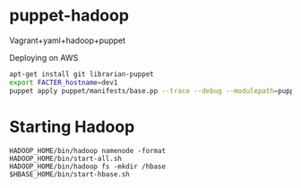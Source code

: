 puppet-hadoop
=============

Vagrant+yaml+hadoop+puppet

Deploying on AWS

```bash
apt-get install git librarian-puppet
export FACTER_hostname=dev1
puppet apply puppet/manifests/base.pp --trace --debug --modulepath=puppet/modules/ --hiera_config=hiera.yaml
```

Starting Hadoop
===============
```
HADOOP_HOME/bin/hadoop namenode -format
HADOOP_HOME/bin/start-all.sh
HADOOP_HOME/bin/hadoop fs -mkdir /hbase
$HBASE_HOME/bin/start-hbase.sh
```

